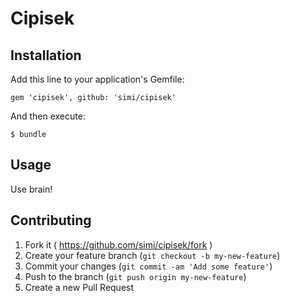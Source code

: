 # Cipisek

## Installation

Add this line to your application's Gemfile:

    gem 'cipisek', github: 'simi/cipisek'

And then execute:

    $ bundle


## Usage

Use brain!

## Contributing

1. Fork it ( https://github.com/simi/cipisek/fork )
2. Create your feature branch (`git checkout -b my-new-feature`)
3. Commit your changes (`git commit -am 'Add some feature'`)
4. Push to the branch (`git push origin my-new-feature`)
5. Create a new Pull Request
